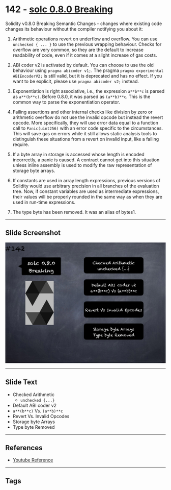 # 142 - [solc 0.8.0 Breaking](solc%200.8.0%20Breaking.md)
Solidity v0.8.0 Breaking Semantic Changes - changes where existing code changes its behaviour without the compiler notifying you about it:

1.  Arithmetic operations revert on underflow and overflow. You can use `unchecked { ... }` to use the previous wrapping behaviour. Checks for overflow are very common, so they are the default to increase readability of code, even if it comes at a slight increase of gas costs.
    
2.  ABI coder v2 is activated by default. You can choose to use the old behaviour using `pragma abicoder v1;`. The pragma `pragma experimental ABIEncoderV2;` is still valid, but it is deprecated and has no effect. If you want to be explicit, please use `pragma abicoder v2;` instead.
    
3.  Exponentiation is right associative, i.e., the expression `a**b**c` is parsed as `a**(b**c)`. Before 0.8.0, it was parsed as `(a**b)**c`. This is the common way to parse the exponentiation operator.
    
4.  Failing assertions and other internal checks like division by zero or arithmetic overflow do not use the invalid opcode but instead the revert opcode. More specifically, they will use error data equal to a function call to `Panic(uint256)` with an error code specific to the circumstances. This will save gas on errors while it still allows static analysis tools to distinguish these situations from a revert on invalid input, like a failing require.
    
5.  If a byte array in storage is accessed whose length is encoded incorrectly, a panic is caused. A contract cannot get into this situation unless inline assembly is used to modify the raw representation of storage byte arrays.
    
6.  If constants are used in array length expressions, previous versions of Solidity would use arbitrary precision in all branches of the evaluation tree. Now, if constant variables are used as intermediate expressions, their values will be properly rounded in the same way as when they are used in run-time expressions.
    
7.  The type byte has been removed. It was an alias of bytes1.

___
## Slide Screenshot
![142.png](../../images/3.%20Solidity%20201/142.png)
___
## Slide Text
- Checked Arithmetic
	- `unchecked {...}`
- Default ABI coder v2
- `a**(b**c)` Vs. `(a**b)**c`
- Revert Vs. Invalid Opcodes
- Storage byte Arrays
- Type byte Removed
___
## References
- [Youtube Reference](https://youtu.be/C0zBhTgppLQ?t=137)
___
## Tags
